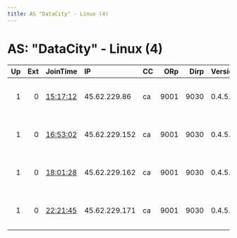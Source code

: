 ```yaml
---
title: AS "DataCity" - Linux (4)
---
```


# AS: "DataCity" - Linux (4)

|   Up |   Ext | JoinTime                                                                                            | IP            | CC   |   ORp |   Dirp | Version   | Contact                     | Nickname   |   eFamMembers |
|-----:|------:|:----------------------------------------------------------------------------------------------------|:--------------|:-----|------:|-------:|:----------|:----------------------------|:-----------|--------------:|
|    1 |     0 | [15:17:12](https://metrics.torproject.org/rs.html#details/7B86CA7E0ACB013A63FBD5A04CF7AF9F8C73AA8B) | 45.62.229.86  | ca   |  9001 |   9030 | 0.4.5.8   | Nurtic-Vibe &lt;nurtic-vibe | GrmmlTemp  |             1 |
|    1 |     0 | [16:53:02](https://metrics.torproject.org/rs.html#details/9E27B186411943F79DDD3FF4C94D5D3D97742AAF) | 45.62.229.152 | ca   |  9001 |   9030 | 0.4.5.8   | Nurtic-Vibe &lt;nurtic-vibe | GrmmlTemp  |             1 |
|    1 |     0 | [18:01:28](https://metrics.torproject.org/rs.html#details/7879A49EC3A130E4729A09659A34961FA0E2A585) | 45.62.229.162 | ca   |  9001 |   9030 | 0.4.5.8   | Nurtic-Vibe &lt;nurtic-vibe | GrmmlTemp  |             1 |
|    1 |     0 | [22:21:45](https://metrics.torproject.org/rs.html#details/E2B814D351891F3792D3BA74316F82930DFDB46B) | 45.62.229.171 | ca   |  9001 |   9030 | 0.4.5.8   | Nurtic-Vibe &lt;nurtic-vibe | GrmmlTemp  |             1 |
